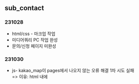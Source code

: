 ## sub_contact

### 231028

- html/css - 마크업 작업
- 미디어쿼리 PC 작업 완성
- 문의/신청 페이지 미완성

### 231030

- js- kakao_map이 pages에서 나오지 않는 오류 해결 1차 시도 실패  
   => 이유: html 내에 <script scr="">에 https 누락되어 추가했지만 달라지지 않음
- html - 문의/신청 페이지 마크업 작업

### 231031

- css - '프로젝트 문의하기' 부분 style 작업

### 231101

- css - '브로슈어 신청하기' 부분 style 작업
- css - 문의/신청 페이지에 공통으로 들어가는 개인정보동의 checkbox 커스텀 작업
- 문의/신청 페이지 미디어쿼리 PC 작업 1차

### 231102

- 미디어쿼리 PC 작업 2차
- js - header 메인 메뉴에 gsapPlugin_ScrollTrigger 적용해서 스크롤을 움직일 때 사라졌다가 다시 나타나는 효과 줌
- js - gsapPlugin_ScrollSmoder를 적용해서 스크롤을 움직일 때 각각의 콘텐츠들이 움직이는 효과를 주려고 했으나 실패

### 231103

- js - gsapPlugin_ScrollSmoder 적용 실패 해결  
   => 이유: 애니메이션을 적용시킬 선택자명이 틀려서
- js 1차 - .addEventListener로 '프로젝트 문의하기'를 누르면 문의할 수 있는 toggle창을 구현했지만 닫았을 때 일부가 보이면서 실패  
   => 이유: overflow 속성를 이용해야하는 방법이었지만 그 부분에 margin이 아닌 padding을 사용했기 때문
- css - '프로젝트 문의하기'부분의 toggle 완벽한 구현을 위해 기존 마크업 작업을 일부 수정
  => form 전체에 주었던 padding을 각각의 부분에 margin으로 수정
- js 2차 - css를 수정함으로써 toggle창 완성
- js - .addEventListener로 '브로슈어 신청하기'를 누르면 모달창을 띄우려 했지만 모달창이 눌렀을 때 나오는 것이 아니라 페이지를 들어갔는 때부터 이미 떠있는 형식으로 구현

### 231104

- js - '브로슈어 신청하기'를 누르면 모달창 띄우기 실패 해결  
   => 이유: '복합 선택자'에 display: none;을 주고 .add와 .remove로 열고 닫으려니까 상황에 맞지 않는 형식으로 구현돼서 '복합 선택자'가 아닌 '기존 선택자'에 display: none;을 주고 js에서 .style.diplay로 여는 버튼에 block, 닫는 버튼에 none 속성을 주어서 해결
- js - '프로젝트 문의하기' toggle창 내에 프로젝트 유형을 누르면 선택된 유형의 테두리와 글자 색상이 바뀌도록 함
- css - 페이지 메인 제목 뒤에 gsapPlugin 중에 MotionPath를 적용 시킬 svg 이미지 넣고 위치와 크기를 조절하려는데 콘덴츠가 자꾸 사라졌지만 결국 해결  
   => 이유: 부모요소에 있던 overflow 때문 그래서 margin 대신 padding으로 여백 조절
- js - map 좌표 이미지 변경을 시도 했지만 실패

### 231104

- html - 헤더 사이드 메뉴에 side_nav 페이지 연결
- css - 일부 수정
- js - map 좌표 이미지 변경을 시도 했지만 실패 해결  
   => 이유: 좌표 이미지를 변경하려고 넣었던 이미지 url 주소가 틀렸기 때문

### 231105

- css - 헤더 사이드 메뉴에 side_nav 페이지 수정
- css - 콘텐츠 텍스트 줄바꿈 수정

### 231106

- css - '프로젝트 문의하기' toggle창이 모바일 버전에서 내용이 살짝 사라지는 현상 해결  
   => 이유: toggle을 감싸고 있던 부모 요소의 height 값 px로 지정되어 있었기 때문 100%로 바꾸니 해결
- js - kakao*map이 pages에서 나오지 않는 오류 해결  
   => 이유: KakaoDevelopers*앱 설정 중 플랫폼에서 사이트 도메인 추가를 하지 않아서
- js - '프로젝트 문의하기' toggle창이 순차적으로 동작하게 함  
   => 유형 선택 후 -> 프로젝트 관련 작성할 수 있게 하고 작성을 완료하면 -> 클라이언트의 정보를 입력하는 순서
- js - title bg_img motionPath 시도 실패
